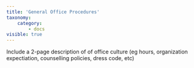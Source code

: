 ```yaml
---
title: 'General Office Procedures'
taxonomy:
    category:
        - docs
visible: true
---
```


Include a 2-page description of of office culture (eg hours, organization expectiation, counselling policies, dress code, etc)